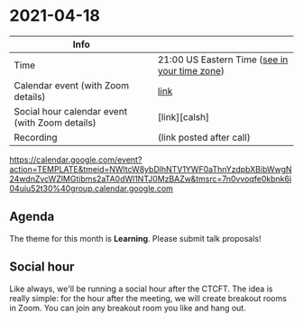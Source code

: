 # 2021-04-18

| Info                                           |                                                 |
| ---------------------------------------------- | ----------------------------------------------- |
| Time                                           | 21:00 US Eastern Time ([see in your time zone]) |
| Calendar event (with Zoom details)             | [link][cal]                                     |
| Social hour calendar event (with Zoom details) | [link][calsh]                                   |
| Recording                                      | (link posted after call)                        |

[see in your time zone]: https://everytimezone.com/s/e5b5d14f

[cal]: https://calendar.google.com/event?action=TEMPLATE&tmeid=MzNnbWI1ODJoZDYyaG51cm4zZDgxY2I4ZGsgN24wdnZvcWZlMGtibms2aTA0dWl1NTJ0MzBAZw&tmsrc=7n0vvoqfe0kbnk6i04uiu52t30%40group.calendar.google.com
https://calendar.google.com/event?action=TEMPLATE&tmeid=NWltcW8ybDlhNTV1YWF0aThnYzdpbXBibWwgN24wdnZvcWZlMGtibms2aTA0dWl1NTJ0MzBAZw&tmsrc=7n0vvoqfe0kbnk6i04uiu52t30%40group.calendar.google.com

## Agenda

The theme for this month is **Learning**. Please submit talk proposals!

## Social hour

Like always, we'll be running a social hour after the CTCFT. The idea is really simple: for the hour after the meeting, we will create breakout rooms in Zoom. You can join any breakout room you like and hang out.

[ctcft calendar]: https://calendar.google.com/calendar/embed?src=7n0vvoqfe0kbnk6i04uiu52t30%40group.calendar.google.com
